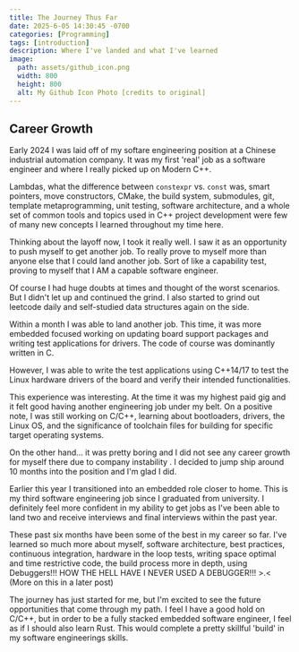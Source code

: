 ```yaml
---
title: The Journey Thus Far
date: 2025-6-05 14:30:45 -0700
categories: [Programming]
tags: [introduction]
description: Where I've landed and what I've learned
image:
  path: assets/github_icon.png
  width: 800
  height: 800
  alt: My Github Icon Photo [credits to original]
---
```



## Career Growth

Early 2024 I was laid off of my softare engineering position at a Chinese industrial automation company. It was my first 'real' job as a software engineer and where I really picked up on Modern C++. 

Lambdas, what the difference between `constexpr` vs. `const` was, smart pointers, move constructors, CMake, the build system, submodules, git, template metaprogramming, unit testing, software architecture, and a whole set of common tools and topics used in C++ project development were few of many new concepts I learned throughout my time here. 

Thinking about the layoff now, I took it really well. I saw it as an opportunity to push myself to get another job. To really prove to myself more than anyone else that I could land another job. Sort of like a capability test, proving to myself that I AM a capable software engineer. 

Of course I had huge doubts at times and thought of the worst scenarios. But I didn't let up and continued the grind. I also started to grind out leetcode daily and self-studied data structures again on the side. 

Within a month I was able to land another job. This time, it was more embedded focused working on updating board support packages and writing test applications for drivers. The code of course was dominantly written in C. 

However, I was able to write the test applications using C++14/17 to test the  Linux hardware drivers of the board and verify their intended functionalities.

This experience was interesting. At the time it was my highest paid gig and it felt good having another engineering job under my belt. On a positive note, I was still working on C/C++, learning about bootloaders, drivers, the Linux OS,  and the significance of toolchain files for building for specific target operating systems.

On the other hand... it was pretty boring and I did not see any career growth for myself there due to company instability . I decided to jump ship around 10 months into the position and I'm glad I did. 

Earlier this year I transitioned into an embedded role closer to home. This is my third software engineering job since I graduated from university. I definitely feel more confident in my ability to get jobs as I've been able to land two and receive interviews and final interviews within the past year. 

These past six months have been some of the best in my career so far. I've learned so much more about myself, software architecture, best practices, continuous integration, hardware in the loop tests, writing space optimal and time restrictive code, the build process more in depth, using Debuggers!!! HOW THE HELL HAVE I NEVER USED A DEBUGGER!!! >.<  (More on this in a later post)

The journey has just started for me, but I'm excited to see the future opportunities that come through my path. I feel I have a good hold on C/C++, but in order to be a fully stacked embedded software engineer, I feel as if I should also learn Rust. This would complete a pretty skillful 'build' in my software engineerings skills. 





